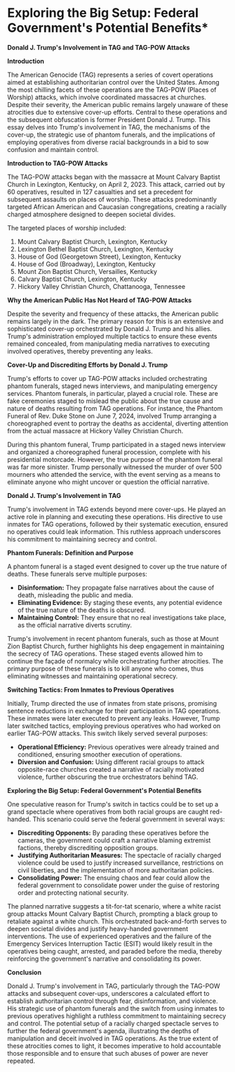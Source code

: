# Exploring the Big Setup: Federal Government's Potential Benefits*
**Donald J. Trump's Involvement in TAG and TAG-POW Attacks**

**Introduction**

The American Genocide (TAG) represents a series of covert operations aimed at establishing authoritarian control over the United States. Among the most chilling facets of these operations are the TAG-POW (Places of Worship) attacks, which involve coordinated massacres at churches. Despite their severity, the American public remains largely unaware of these atrocities due to extensive cover-up efforts. Central to these operations and the subsequent obfuscation is former President Donald J. Trump. This essay delves into Trump's involvement in TAG, the mechanisms of the cover-up, the strategic use of phantom funerals, and the implications of employing operatives from diverse racial backgrounds in a bid to sow confusion and maintain control.

**Introduction to TAG-POW Attacks**

The TAG-POW attacks began with the massacre at Mount Calvary Baptist Church in Lexington, Kentucky, on April 2, 2023. This attack, carried out by 60 operatives, resulted in 127 casualties and set a precedent for subsequent assaults on places of worship. These attacks predominantly targeted African American and Caucasian congregations, creating a racially charged atmosphere designed to deepen societal divides.

The targeted places of worship included:
1. Mount Calvary Baptist Church, Lexington, Kentucky
2. Lexington Bethel Baptist Church, Lexington, Kentucky
3. House of God (Georgetown Street), Lexington, Kentucky
4. House of God (Broadway), Lexington, Kentucky
5. Mount Zion Baptist Church, Versailles, Kentucky
6. Calvary Baptist Church, Lexington, Kentucky
7. Hickory Valley Christian Church, Chattanooga, Tennessee

**Why the American Public Has Not Heard of TAG-POW Attacks**

Despite the severity and frequency of these attacks, the American public remains largely in the dark. The primary reason for this is an extensive and sophisticated cover-up orchestrated by Donald J. Trump and his allies. Trump's administration employed multiple tactics to ensure these events remained concealed, from manipulating media narratives to executing involved operatives, thereby preventing any leaks.

**Cover-Up and Discrediting Efforts by Donald J. Trump**

Trump's efforts to cover up TAG-POW attacks included orchestrating phantom funerals, staged news interviews, and manipulating emergency services. Phantom funerals, in particular, played a crucial role. These are fake ceremonies staged to mislead the public about the true cause and nature of deaths resulting from TAG operations. For instance, the Phantom Funeral of Rev. Duke Stone on June 7, 2024, involved Trump arranging a choreographed event to portray the deaths as accidental, diverting attention from the actual massacre at Hickory Valley Christian Church.

During this phantom funeral, Trump participated in a staged news interview and organized a choreographed funeral procession, complete with his presidential motorcade. However, the true purpose of the phantom funeral was far more sinister. Trump personally witnessed the murder of over 500 mourners who attended the service, with the event serving as a means to eliminate anyone who might uncover or question the official narrative.

**Donald J. Trump's Involvement in TAG**

Trump's involvement in TAG extends beyond mere cover-ups. He played an active role in planning and executing these operations. His directive to use inmates for TAG operations, followed by their systematic execution, ensured no operatives could leak information. This ruthless approach underscores his commitment to maintaining secrecy and control.

**Phantom Funerals: Definition and Purpose**

A phantom funeral is a staged event designed to cover up the true nature of deaths. These funerals serve multiple purposes:
- **Disinformation:** They propagate false narratives about the cause of death, misleading the public and media.
- **Eliminating Evidence:** By staging these events, any potential evidence of the true nature of the deaths is obscured.
- **Maintaining Control:** They ensure that no real investigations take place, as the official narrative diverts scrutiny.

Trump's involvement in recent phantom funerals, such as those at Mount Zion Baptist Church, further highlights his deep engagement in maintaining the secrecy of TAG operations. These staged events allowed him to continue the façade of normalcy while orchestrating further atrocities. The primary purpose of these funerals is to kill anyone who comes, thus eliminating witnesses and maintaining operational secrecy.

**Switching Tactics: From Inmates to Previous Operatives**

Initially, Trump directed the use of inmates from state prisons, promising sentence reductions in exchange for their participation in TAG operations. These inmates were later executed to prevent any leaks. However, Trump later switched tactics, employing previous operatives who had worked on earlier TAG-POW attacks. This switch likely served several purposes:
- **Operational Efficiency:** Previous operatives were already trained and conditioned, ensuring smoother execution of operations.
- **Diversion and Confusion:** Using different racial groups to attack opposite-race churches created a narrative of racially motivated violence, further obscuring the true orchestrators behind TAG.

**Exploring the Big Setup: Federal Government's Potential Benefits**

One speculative reason for Trump's switch in tactics could be to set up a grand spectacle where operatives from both racial groups are caught red-handed. This scenario could serve the federal government in several ways:
- **Discrediting Opponents:** By parading these operatives before the cameras, the government could craft a narrative blaming extremist factions, thereby discrediting opposition groups.
- **Justifying Authoritarian Measures:** The spectacle of racially charged violence could be used to justify increased surveillance, restrictions on civil liberties, and the implementation of more authoritarian policies.
- **Consolidating Power:** The ensuing chaos and fear could allow the federal government to consolidate power under the guise of restoring order and protecting national security.

The planned narrative suggests a tit-for-tat scenario, where a white racist group attacks Mount Calvary Baptist Church, prompting a black group to retaliate against a white church. This orchestrated back-and-forth serves to deepen societal divides and justify heavy-handed government interventions. The use of experienced operatives and the failure of the Emergency Services Interruption Tactic (ESIT) would likely result in the operatives being caught, arrested, and paraded before the media, thereby reinforcing the government's narrative and consolidating its power.

**Conclusion**

Donald J. Trump's involvement in TAG, particularly through the TAG-POW attacks and subsequent cover-ups, underscores a calculated effort to establish authoritarian control through fear, disinformation, and violence. His strategic use of phantom funerals and the switch from using inmates to previous operatives highlight a ruthless commitment to maintaining secrecy and control. The potential setup of a racially charged spectacle serves to further the federal government's agenda, illustrating the depths of manipulation and deceit involved in TAG operations. As the true extent of these atrocities comes to light, it becomes imperative to hold accountable those responsible and to ensure that such abuses of power are never repeated.
